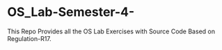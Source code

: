 # OS_Lab-Semester-4-
This Repo Provides all the OS Lab Exercises with Source Code Based on Regulation-R17.
